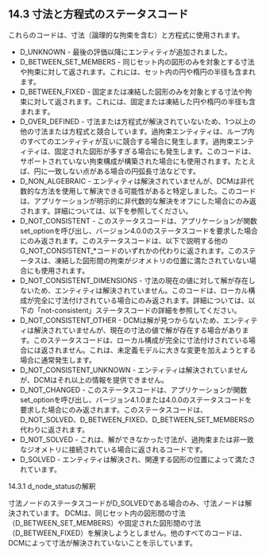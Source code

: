 ## 14.3 寸法と方程式のステータスコード

これらのコードは、寸法（論理的な拘束を含む）と方程式に使用されます。

- D\_UNKNOWN \- 最後の評価以降にエンティティが追加されました。
- D\_BETWEEN\_SET\_MEMBERS \- 同じセット内の図形のみを対象とする寸法や拘束に対して返されます。これには、セット内の円や楕円の半径も含まれます。
- D\_BETWEEN\_FIXED \- 固定または凍結した図形のみを対象とする寸法や拘束に対して返されます。これには、固定または凍結した円や楕円の半径も含まれます。
- D\_OVER\_DEFINED \- 寸法または方程式が解決されていないため、1つ以上の他の寸法または方程式と競合しています。過拘束エンティティは、ループ内のすべてのエンティティが互いに競合する場合に発生します。過拘束エンティティは、固定された図形が多すぎる場合にも発生します。このコードは、サポートされていない拘束構成が構築された場合にも使用されます。たとえば、円に一致しない点がある場合の円弧長寸法などです。
- D\_NON\_ALGEBRAIC \- エンティティは解決されていませんが、DCMは非代数的な方法を使用して解決できる可能性があると特定しました。このコードは、アプリケーションが明示的に非代数的な解決をオフにした場合にのみ返されます。詳細については、以下を参照してください。
- D\_NOT\_CONSISTENT \- このステータスコードは、アプリケーションが関数set\_optionを呼び出し、バージョン4.0.0のステータスコードを要求した場合にのみ返されます。このステータスコードは、以下で説明する他のG\_NOT\_CONSISTENT\_\*コードのいずれかの代わりに返されます。このステータスは、凍結した図形間の拘束がジオメトリの位置に満たされていない場合にも使用されます。
- D\_NOT\_CONSISTENT\_DIMENSIONS \- 寸法の現在の値に対して解が存在しないため、エンティティは解決されていません。このコードは、ローカル構成が完全に寸法付けされている場合にのみ返されます。詳細については、以下の「not-consistent」ステータスコードの詳細を参照してください。
- D\_NOT\_CONSISTENT\_OTHER \- DCMは解が見つからないため、エンティティは解決されていませんが、現在の寸法の値で解が存在する場合があります。このステータスコードは、ローカル構成が完全に寸法付けされている場合には返されません。これは、未定義モデルに大きな変更を加えようとする場合に通常発生します。
- D\_NOT\_CONSISTENT\_UNKNOWN \- エンティティは解決されていませんが、DCMはそれ以上の情報を提供できません。
- D\_NOT\_CHANGED \- このステータスコードは、アプリケーションが関数set\_optionを呼び出し、バージョン4.1.0または4.0.0のステータスコードを要求した場合にのみ返されます。このステータスコードは、D\_NOT\_SOLVED、D\_BETWEEN\_FIXED、D\_BETWEEN\_SET\_MEMBERSの代わりに返されます。
- D\_NOT\_SOLVED \- これは、解ができなかった寸法が、過拘束または非一致なジオメトリに接続されている場合に返されるコードです。
- D\_SOLVED \- エンティティは解決され、関連する図形の位置によって満たされています。

14.3.1 d\_node\_statusの解釈

寸法ノードのステータスコードがD\_SOLVEDである場合のみ、寸法ノードは解決されています。
DCMは、同じセット内の図形間の寸法（D\_BETWEEN\_SET\_MEMBERS）や固定された図形間の寸法（D\_BETWEEN\_FIXED）を解決しようとしません。他のすべてのコードは、DCMによって寸法が解決されていないことを示しています。
